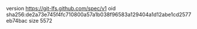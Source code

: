 version https://git-lfs.github.com/spec/v1
oid sha256:de2a73e745f4fc710800a57a1b038f96583a129404a1d12abe1cd2577eb74bac
size 5572
